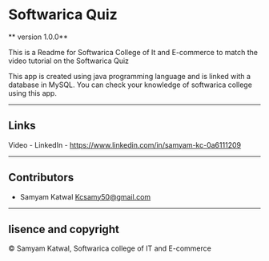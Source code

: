 # Softwarica Quiz

** version 1.0.0**

This is a Readme for Softwarica College of It and E-commerce to match the video tutorial on the Softwarica Quiz

This app is created using java programming language and is linked with a database in MySQL.
You can check your knowledge of softwarica college using this app.

---
## Links

Video - 
LinkedIn - https://www.linkedin.com/in/samyam-kc-0a6111209

---
## Contributors
- Samyam Katwal <Kcsamy50@gmail.com>




---
## lisence and copyright
© Samyam Katwal, Softwarica college of IT and E-commerce
